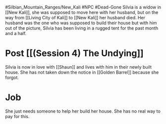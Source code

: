 #Silbian_Mountain_Ranges/New_Kali #NPC #Dead-Gone 
Silvia is a widow in [[New Kali]], she was supposed to move here with her husband, but on the way from [[Living City of Kali]] to [[New Kali]] her husband died. Her husband was the one who was supposed to build their house but with him out of the picture, Silvia has been living in a rugged tent for the past month and a half.
# Post [[(Session 4) The Undying]]
Silvia is now in love with [[Shaun]] and lives with him in their newly built house. She has not taken down the notice in [[Golden Barrel]] because she forgot.
# Job
She just needs someone to help her build her house. She has no real way to pay for this.